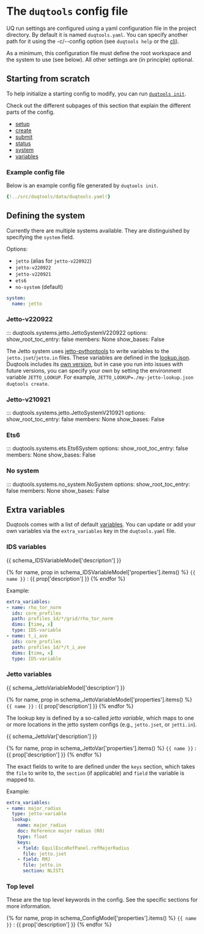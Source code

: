 # The `duqtools` config file

UQ run settings are configured using a yaml configuration file in the project directory. By default it is named `duqtools.yaml`. You can specify another path for it using the -c/--config option (see `duqtools help` or the [cli](../command-line-interface.md)).

As a minimum, this configuration file must define the root workspace and the system to use (see below). All other settings are (in principle) optional.


## Starting from scratch

To help initialize a starting config to modify, you can run [`duqtools init`](../command-line-interface.md#init).

Check out the different subpages of this section that explain the different parts of the config.

- [setup](../config/setup.md)
- [create](../config/create.md)
- [submit](../config/submit.md)
- [status](../config/status.md)
- [system](#defining-the-system)
- [variables](#extra-variables)

### Example config file

Below is an example config file generated by `duqtools init`.

```yaml title="duqtools.yaml"
{!../src/duqtools/data/duqtools.yaml!}
```

## Defining the system

Currently there are multiple systems available. They are distinguished by specifying the `system` field.

Options:

- `jetto` (alias for `jetto-v220922`)
- `jetto-v220922`
- `jetto-v220921`
- `ets6`
- `no-system` (default)

```yaml title="duqtools.yaml"
system:
  name: jetto
```

### Jetto-v220922

::: duqtools.systems.jetto.JettoSystemV220922
    options:
      show_root_toc_entry: false
      members: None
      show_bases: False

The Jetto system uses [jetto-pythontools](https://jintrac.gitlab.io/jetto-pythontools/) to write variables to the `jetto.jset`/`jetto.in` files.
These variables are defined in the [lookup.json](https://jintrac.gitlab.io/jetto-pythontools/lookup.html).
Duqtools includes its [own version](https://github.com/duqtools/duqtools/blob/main/src/duqtools/data/jetto_tools_lookup.json), but in case
you run into issues with future versions, you can specify your own by setting the environment variable `JETTO_LOOKUP`.
For example, `JETTO_LOOKUP=./my-jetto-lookup.json duqtools create`.

### Jetto-v210921

::: duqtools.systems.jetto.JettoSystemV210921
    options:
      show_root_toc_entry: false
      members: None
      show_bases: False

### Ets6

::: duqtools.systems.ets.Ets6System
    options:
      show_root_toc_entry: false
      members: None
      show_bases: False

### No system

::: duqtools.systems.no_system.NoSystem
    options:
      show_root_toc_entry: false
      members: None
      show_bases: False

## Extra variables

Duqtools comes with a list of default [variables](../variables.md). You can update or add your own variables via the `extra_variables` key in the `duqtools.yaml` file.

### IDS variables

{{ schema_IDSVariableModel['description'] }}

{% for name, prop in schema_IDSVariableModel['properties'].items() %}
`{{ name }}`
: {{ prop['description'] }}
{% endfor %}

Example:

```yaml title="duqtools.yaml"
extra_variables:
- name: rho_tor_norm
  ids: core_profiles
  path: profiles_1d/*/grid/rho_tor_norm
  dims: [time, x]
  type: IDS-variable
- name: t_i_ave
  ids: core_profiles
  path: profiles_1d/*/t_i_ave
  dims: [time, x]
  type: IDS-variable
```

### Jetto variables

{{ schema_JettoVariableModel['description'] }}

{% for name, prop in schema_JettoVariableModel['properties'].items() %}
`{{ name }}`
: {{ prop['description'] }}
{% endfor %}

The lookup key is defined by a so-called *jetto variable*, which maps to one or more locations in the jetto system configs (e.g., `jetto.jset`, or `jetti.in`).

{{ schema_JettoVar['description'] }}

{% for name, prop in schema_JettoVar['properties'].items() %}
`{{ name }}`
: {{ prop['description'] }}
{% endfor %}

The exact fields to write to are defined under the `keys` section, which takes the `file` to write to, the `section` (if applicable) and `field` the variable is mapped to.

Example:

```yaml title="duqtools.yaml"
extra_variables:
- name: major_radius
  type: jetto-variable
  lookup:
    name: major_radius
    doc: Reference major radius (R0)
    type: float
    keys:
    - field: EquilEscoRefPanel.refMajorRadius
      file: jetto.jset
    - field: RMJ
      file: jetto.in
      section: NLIST1
```

### Top level

These are the top level keywords in the config. See the specific sections for more information.

{% for name, prop in schema_ConfigModel['properties'].items() %}
`{{ name }}`
: {{ prop['description'] }}
{% endfor %}
